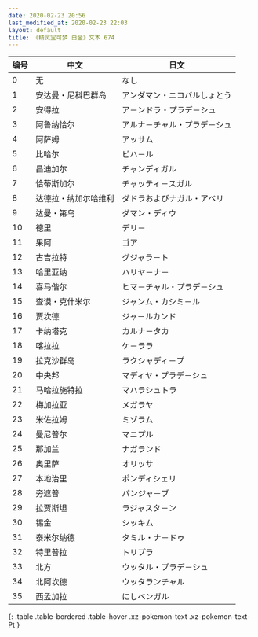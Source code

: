 ```yaml
---
date: 2020-02-23 20:56
last_modified_at: 2020-02-23 22:03
layout: default
title: 《精灵宝可梦 白金》文本 674
---
```

| 编号 | 中文 | 日文 |
| ---- | ---- | ---- |
| 0 | 无 | なし |
| 1 | 安达曼・尼科巴群岛 | アンダマン・ニコバルしょとう |
| 2 | 安得拉 | ア－ンドラ・プラデ－シュ |
| 3 | 阿鲁纳恰尔 | アルナ－チャル・プラデ－シュ |
| 4 | 阿萨姆 | アッサム |
| 5 | 比哈尔 | ビハ－ル |
| 6 | 昌迪加尔 | チャンディガル |
| 7 | 恰蒂斯加尔 | チャッティ－スガル |
| 8 | 达德拉・纳加尔哈维利 | ダドラおよびナガル・アベリ |
| 9 | 达曼・第乌 | ダマン・ディウ |
| 10 | 德里 | デリ－ |
| 11 | 果阿 | ゴア |
| 12 | 古吉拉特 | グジャラ－ト |
| 13 | 哈里亚纳 | ハリヤ－ナ－ |
| 14 | 喜马偕尔 | ヒマ－チャル・プラデ－シュ |
| 15 | 查谟・克什米尔 | ジャンム・カシミ－ル |
| 16 | 贾坎德 | ジャ－ルカンド |
| 17 | 卡纳塔克 | カルナ－タカ |
| 18 | 喀拉拉 | ケ－ララ |
| 19 | 拉克沙群岛 | ラクシャディ－プ |
| 20 | 中央邦 | マディヤ・プラデ－シュ |
| 21 | 马哈拉施特拉 | マハラシュトラ |
| 22 | 梅加拉亚 | メガラヤ |
| 23 | 米佐拉姆 | ミゾラム |
| 24 | 曼尼普尔 | マニプル |
| 25 | 那加兰 | ナガランド |
| 26 | 奥里萨 | オリッサ |
| 27 | 本地治里 | ポンディシェリ |
| 28 | 旁遮普 | パンジャ－ブ |
| 29 | 拉贾斯坦 | ラジャスタ－ン |
| 30 | 锡金 | シッキム |
| 31 | 泰米尔纳德 | タミル・ナ－ドゥ |
| 32 | 特里普拉 | トリプラ |
| 33 | 北方 | ウッタル・プラデ－シュ |
| 34 | 北阿坎德 | ウッタランチャル |
| 35 | 西孟加拉 | にしベンガル |
{: .table .table-bordered .table-hover .xz-pokemon-text .xz-pokemon-text-Pt }